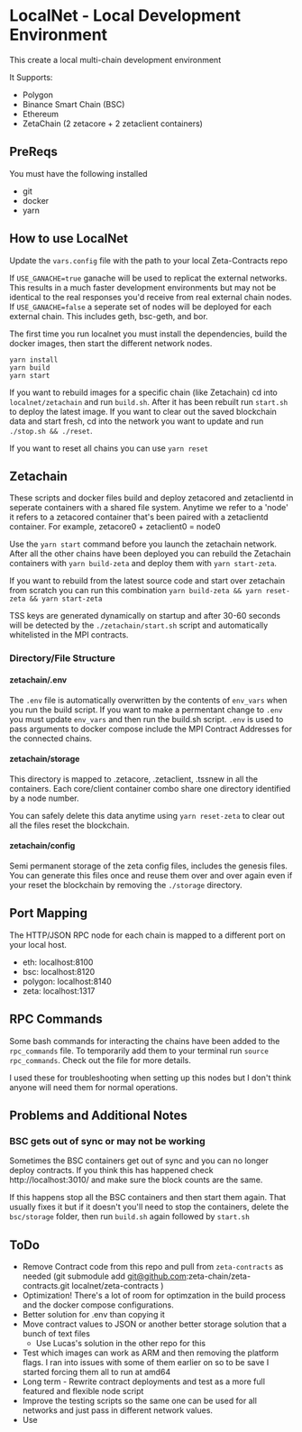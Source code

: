 # LocalNet - Local Development Environment

This create a local multi-chain development environment

It Supports:

- Polygon
- Binance Smart Chain (BSC)
- Ethereum
- ZetaChain (2 zetacore + 2 zetaclient containers)

## PreReqs

You must have the following installed

- git
- docker
- yarn

## How to use LocalNet

Update the `vars.config` file with the path to your local Zeta-Contracts repo

If `USE_GANACHE=true` ganache will be used to replicat the external networks. This results in a much faster development environments but may not be identical to the real responses you'd receive from real external chain nodes.
If `USE_GANACHE=false` a seperate set of nodes will be deployed for each external chain. This includes geth, bsc-geth, and bor. 

The first time you run localnet you must install the dependencies, build the docker images, then start the different network nodes.  
```
yarn install
yarn build
yarn start
```

If you want to rebuild images for a specific chain (like Zetachain) cd into `localnet/zetachain` and run `build.sh`. After it has been rebuilt run `start.sh` to deploy the latest image. If you want to clear out the saved blockchain data and start fresh, cd into the network you want to update and run `./stop.sh && ./reset`.

If you want to reset all chains you can use `yarn reset`

## Zetachain 

These scripts and docker files build and deploy zetacored and zetaclientd in seperate containers with a shared file system. Anytime we refer to a 'node' it refers to a zetacored container that's been paired with a zetaclientd container. For example, zetacore0 + zetaclient0 = node0

Use the `yarn start` command before you launch the zetachain network. After all the other chains have been deployed you can rebuild the Zetachain containers with `yarn build-zeta` and deploy them with `yarn start-zeta`. 

If you want to rebuild from the latest source code and start over zetachain from scratch you can run this combination `yarn build-zeta && yarn reset-zeta && yarn start-zeta`

TSS keys are generated dynamically on startup and after 30-60 seconds will be detected by the  `./zetachain/start.sh` script and automatically whitelisted in the MPI contracts. 
### Directory/File Structure

#### zetachain/.env
The `.env` file is automatically overwritten by the contents of `env_vars` when you run the build script. If you want to make a permentant change to `.env` you must update `env_vars` and then run the build.sh script. `.env` is used to pass arguments to docker compose include the MPI Contract Addresses for the connected chains. 

#### zetachain/storage 
This directory is mapped to .zetacore, .zetaclient, .tssnew in all the containers. Each core/client container combo share one directory identified by a node number. 

You can safely delete this data anytime using `yarn reset-zeta` to clear out all the files reset the blockchain. 

#### zetachain/config

Semi permanent storage of the zeta config files, includes the genesis files. You can generate this files once and reuse them over and over again even if your reset the blockchain by removing the `./storage` directory. 

## Port Mapping

The HTTP/JSON RPC node for each chain is mapped to a different port on your local host.

- eth: localhost:8100
- bsc: localhost:8120
- polygon: localhost:8140
- zeta: localhost:1317

## RPC Commands

Some bash commands for interacting the chains have been added to the `rpc_commands` file. To temporarily add them to your terminal run `source rpc_commands`. Check out the file for more details. 

I used these for troubleshooting when setting up this nodes but I don't think anyone will need them for normal operations.

## Problems and Additional Notes

### BSC gets out of sync or may not be working
Sometimes the BSC containers get out of sync and you can no longer deploy contracts. If you think this has happened check http://localhost:3010/ and make sure the block counts are the same. 

If this happens stop all the BSC containers and then start them again. That usually fixes it but if it doesn't you'll need to stop the containers, delete the `bsc/storage` folder, then run `build.sh` again followed by `start.sh`


## ToDo

- Remove Contract code from this repo and pull from `zeta-contracts` as needed (git submodule add git@github.com:zeta-chain/zeta-contracts.git localnet/zeta-contracts )
- Optimization! There's a lot of room for optimzation in the build process and the docker compose configurations. 
- Better solution for .env than copying it
- Move contract values to JSON or another better storage solution that a bunch of text files
    - Use Lucas's solution in the other repo for this
- Test which images can work as ARM and then removing the platform flags. I ran into issues with some of them earlier on so to be save I started forcing them all to run at amd64
- Long term - Rewrite contract deployments and test as a more full featured and flexible node script
- Improve the testing scripts so the same one can be used for all networks and just pass in different network values. 
- Use 